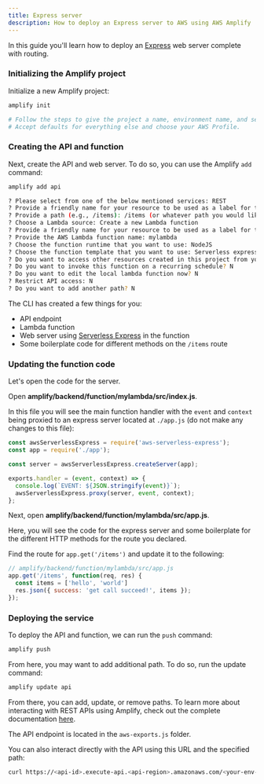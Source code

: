 ```yaml
---
title: Express server
description: How to deploy an Express server to AWS using AWS Amplify
---
```


In this guide you'll learn how to deploy an [Express](https://expressjs.com/) web server complete with routing.

### Initializing the Amplify project

Initialize a new Amplify project:

```sh
amplify init

# Follow the steps to give the project a name, environment name, and set the default text editor.
# Accept defaults for everything else and choose your AWS Profile.
```

### Creating the API and function

Next, create the API and web server. To do so, you can use the Amplify `add` command:

```sh
amplify add api

? Please select from one of the below mentioned services: REST
? Provide a friendly name for your resource to be used as a label for this category in the project: myapi
? Provide a path (e.g., /items): /items (or whatever path you would like)
? Choose a Lambda source: Create a new Lambda function
? Provide a friendly name for your resource to be used as a label for this category in the project: mylambda
? Provide the AWS Lambda function name: mylambda
? Choose the function runtime that you want to use: NodeJS
? Choose the function template that you want to use: Serverless express function
? Do you want to access other resources created in this project from your Lambda function? N
? Do you want to invoke this function on a recurring schedule? N
? Do you want to edit the local lambda function now? N
? Restrict API access: N
? Do you want to add another path? N
```

The CLI has created a few things for you:

- API endpoint
- Lambda function
- Web server using [Serverless Express](https://github.com/awslabs/aws-serverless-express) in the function
- Some boilerplate code for different methods on the `/items` route

### Updating the function code

Let's open the code for the server.

Open __amplify/backend/function/mylambda/src/index.js__.

In this file you will see the main function handler with the `event` and `context` being proxied to an express server located at `./app.js` (do not make any changes to this file):

```js
const awsServerlessExpress = require('aws-serverless-express');
const app = require('./app');

const server = awsServerlessExpress.createServer(app);

exports.handler = (event, context) => {
  console.log(`EVENT: ${JSON.stringify(event)}`);
  awsServerlessExpress.proxy(server, event, context);
};

```

Next, open __amplify/backend/function/mylambda/src/app.js__.

Here, you will see the code for the express server and some boilerplate for the different HTTP methods for the route you declared.

Find the route for `app.get('/items')` and update it to the following:

```js
// amplify/backend/function/mylambda/src/app.js
app.get('/items', function(req, res) {
  const items = ['hello', 'world']
  res.json({ success: 'get call succeed!', items });
});
```

### Deploying the service

To deploy the API and function, we can run the `push` command:

```sh
amplify push
```

<inline-fragment platform="js" src="~/guides/api-rest/fragments/js/express-api-call.md"></inline-fragment> <inline-fragment platform="ios" src="~/guides/api-rest/fragments/ios/express-api-call.md"></inline-fragment> <inline-fragment platform="android" src="~/guides/api-rest/fragments/android/express-api-call.md"></inline-fragment>

From here, you may want to add additional path. To do so, run the update command:

```sh
amplify update api
```

From there, you can add, update, or remove paths. To learn more about interacting with REST APIs using Amplify, check out the complete documentation [here](~/lib//restapi/getting-started.md).

The API endpoint is located in the `aws-exports.js` folder.

You can also interact directly with the API using this URL and the specified path:

```sh
curl https://<api-id>.execute-api.<api-region>.amazonaws.com/<your-env-name>/items
```
